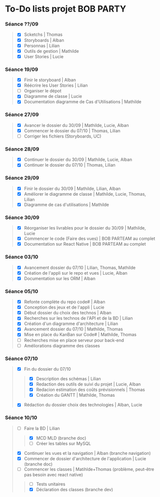 
# To-Do lists projet BOB PARTY

### Séance ??/09

> - [x] Scketchs | Thomas
> - [x] Storyboards | Alban
> - [x] Personnas | Lilian
> - [x] Outils de gestion | Mathilde
> - [x] User Stories | Lucie

### Séance 19/09

> - [x] Finir le storyboard | Alban
> - [x] Réécrire les User Stories | Lilian 
> - [ ] Organiser le dépot
> - [x] Diagramme de classe | Lucie
> - [x] Documentation diagramme de Cas d'Utilisations  | Mathilde

### Séance 27/09

> - [x] Avancer le dossier du 30/09 | Mathilde, Lucie, Alban
> - [x] Commencer le dossier du 07/10 | Thomas, Lilian 
> - [ ] Corriger les fichiers (Storyboards, UC)

### Séance 28/09

> - [x] Continuer le dossier du 30/09 | Mathilde, Lucie, Alban
> - [x] Continuer le dossier du 07/10 | Thomas, Lilian

### Séance 29/09

> - [x] Finir le dossier du 30/09 | Mathilde, Lilian, Alban
> - [x] Améliorer le diagramme de classe | Mathilde, Lucie, Thomas, Lilian
> - [x] Diagramme de cas d'utilisations | Mathilde

### Séance 30/09

> - [x] Réorganiser les livrables pour le dossier du 30/09 | Mathilde, Lucie
> - [x] Commencer le code (Faire des vues) | BOB PARTEAM au complet
> - [x] Documentation sur React Native | BOB PARTEAM au complet

### Séance 03/10

> - [X] Avancement dossier du 07/10 | Lilian, Thomas, Mathilde
> - [X] Création de l'appli sur le repo et vues | Lucie, Alban
> - [X] Documentation sur les ORM | Alban

### Séance 05/10

> - [X] Refonte complète du repo code# | Alban
> - [X] Conception des jeux et de l'appli | Lucie
> - [X] Début dossier du choix des technos | Alban
> - [X] Recherches sur les technos de l'API et de la BD | Lilian
> - [X] Création d'un diagramme d'architecture | Lilian
> - [X] Avancement dossier du 07/10 | Mathilde, Thomas
> - [X] Mise en place du KanBan sur Code# | Mathilde, Thomas
> - [ ] Recherches mise en place serveur pour back-end
> - [ ] Améliorations diagramme des classes

### Séance 07/10

> - [x] Fin du dossier du 07/10
> > - [x] Description des schémas | Lilian
> > - [x] Redaction des outils de suivi du projet | Lucie, Alban
> > - [x] Redacion estimation des coûts prévisionnels | Thomas
> > - [x] Création du GANTT | Mathilde, Thomas
> - [x] Rédaction du dossier choix des technologies | Alban, Lucie
  
### Séance 10/10

> - [ ] Faire la BD | Lilian
> > - [x] MCD MLD (branche doc)
> > - [ ] Créer les tables sur MySQL
> - [x] Continuer les vues et la navigation | Alban (branche navigation)
> - [x] Commencer de dossier d'architecture de l'application | Lucie (branche doc)
> - [ ] Commencer les classes | Matihlde+Thomas (problème, peut-être pas besoin avec react native)
> > - [ ] Tests unitaires
> > - [x] Déclaration des classes (branche dev)